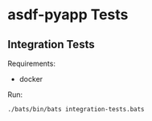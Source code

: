 # asdf-pyapp Tests

## Integration Tests

Requirements:

- docker

 Run:

```shell
./bats/bin/bats integration-tests.bats
 ```
